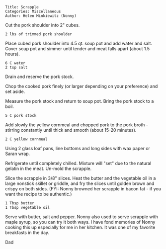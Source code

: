 ~~~ recipe-info
Title: Scrapple
Categories: Miscellaneous
Author: Helen Minkiewitz (Nonny)
~~~

Cut the pork shoulder into 2" cubes.

~~~ recipe-ingredients
2 lbs of trimmed pork shoulder
~~~

Place cubed pork shoulder into 4.5 qt. soup pot and add water and salt.  Cover soup pot
and simmer until tender and meat falls apart (about 1.5 hours).

~~~ recipe-ingredients
6 C water
2 tsp salt
~~~

Drain and reserve the pork stock.

Chop the cooked pork finely (or larger depending on your preference) and set aside.

Measure the pork stock and return to soup pot.  Bring the pork stock to a boil.

~~~ recipe-ingredients
5 C pork stock
~~~

Add slowly the yellow cornmeal and chopped pork to the pork broth - stirring constantly until
thick and smooth (about 15-20 minutes).

~~~ recipe-ingredients
2 C yellow cornmeal
~~~

Using 2 glass loaf pans, line bottoms and long sides with wax paper or Saran wrap.

Refrigerate until completely chilled.  Mixture will "set" due to the natural gelatin in the
meat.  Un-mold the scrapple.

Slice the scrapple in 3/8" slices.  Heat the butter and the vegetable oil in a large
nonstick skillet or griddle, and fry the slices until golden brown and crispy on both sides.  (FYI:
Nonny browned her scrapple in bacon fat - if you want the recipe to be authentic.)

~~~ recipe-ingredients
1 Tbsp butter
1 Tbsp vegetable oil
~~~

Serve with butter, salt and pepper.  Nonny also used to serve scrapple with maple syrup, so you can
try it both ways.  I have fond memories of Nonny cooking this up especially for me in her kitchen.
It was one of my favorite breakfasts in the day.

Dad
